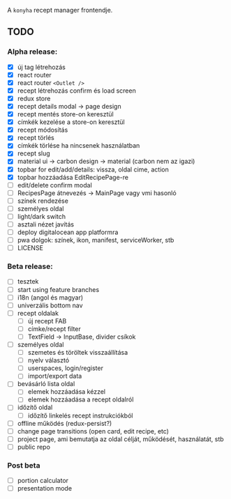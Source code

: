 A `konyha` recept manager frontendje.

## TODO

### Alpha release:

- [x] új tag létrehozás
- [x] react router
- [x] react router `<Outlet />`
- [x] recept létrehozás confirm és load screen
- [x] redux store
- [x] recept details modal -> page design
- [x] recept mentés store-on keresztül
- [x] címkék kezelése a store-on keresztül
- [x] recept módosítás
- [x] recept törlés
- [x] címkék törlése ha nincsenek használatban
- [x] recept slug
- [x] material ui -> carbon design -> material (carbon nem az igazi)
- [x] topbar for edit/add/details: vissza, oldal cime, action
- [x] topbar hozzáadása EditRecipePage-re
- [ ] edit/delete confirm modal
- [ ] RecipesPage átnevezés -> MainPage vagy vmi hasonló
- [ ] színek rendezése
- [ ] személyes oldal
- [ ] light/dark switch
- [ ] asztali nézet javítás
- [ ] deploy digitalocean app platformra
- [ ] pwa dolgok: színek, ikon, manifest, serviceWorker, stb
- [ ] LICENSE

### Beta release:

- [ ] tesztek
- [ ] start using feature branches
- [ ] i18n (angol és magyar)
- [ ] univerzális bottom nav
- [ ] recept oldalak
  - [ ] új recept FAB
  - [ ] címke/recept filter
  - [ ] TextField -> InputBase, divider csíkok
- [ ] személyes oldal
  - [ ] szemetes és töröltek visszaállítása
  - [ ] nyelv választó
  - [ ] userspaces, login/register
  - [ ] import/export data
- [ ] bevásárló lista oldal
  - [ ] elemek hozzáadása kézzel
  - [ ] elemek hozzáadása a recept oldalról
- [ ] időzítő oldal
  - [ ] időzítő linkelés recept instrukciókból
- [ ] offline működés (redux-persist?)
- [ ] change page transitions (open card, edit recipe, etc)
- [ ] project page, ami bemutatja az oldal célját, működését, használatát, stb
- [ ] public repo

### Post beta

- [ ] portion calculator
- [ ] presentation mode
